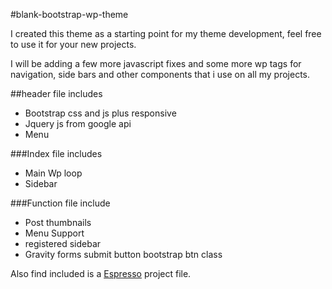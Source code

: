 #blank-bootstrap-wp-theme

I created this theme as a starting point for my theme development, feel free to use it for your new projects.

I will be adding a few more javascript fixes and some more wp tags for navigation, side bars and other components that i use on all my projects.




##header file includes
* Bootstrap css and js plus responsive
* Jquery js from google api
* Menu


###Index file includes
* Main Wp loop
* Sidebar

###Function file include
* Post thumbnails
* Menu Support
* registered sidebar
* Gravity forms submit button bootstrap btn class

Also find included is a [Espresso](http://macrabbit.com/espresso/) project file.